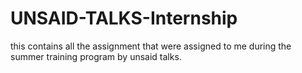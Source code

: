 # UNSAID-TALKS-Internship
this contains all the assignment that were assigned to me during the summer training program by unsaid talks.
